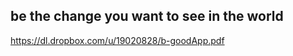 be the change you want to see in the world
------------------

https://dl.dropbox.com/u/19020828/b-goodApp.pdf
